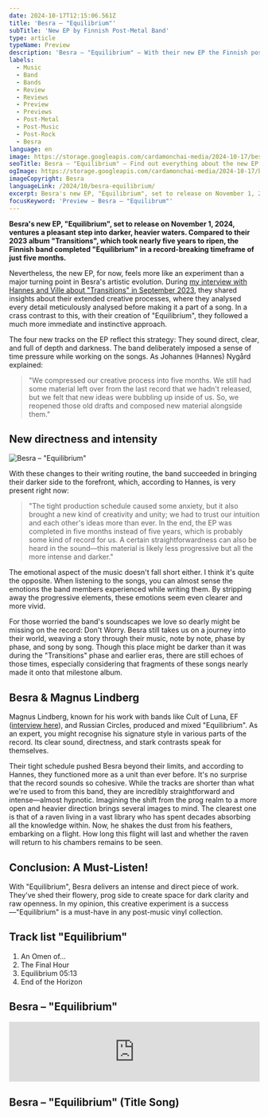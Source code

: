 ```yaml
---
date: 2024-10-17T12:15:06.561Z
title: 'Besra – "Equilibrium"'
subTitle: 'New EP by Finnish Post-Metal Band'
type: article
typeName: Preview
description: 'Besra – "Equilibrium" – With their new EP the Finnish post-metal band has entered darker heavier waters by leaving their prog side behind. Check it out here!'
labels:
  - Music
  - Band
  - Bands
  - Review
  - Reviews
  - Preview
  - Previews
  - Post-Metal
  - Post-Music
  - Post-Rock
  - Besra
language: en
image: https://storage.googleapis.com/cardamonchai-media/2024-10-17/besra-equilibrium-soundsvegan-com-jpg-imagine-080808_181818_1024_768/640.webp
seoTitle: Besra – "Equilibrium" – Find out everything about the new EP!
ogImage: https://storage.googleapis.com/cardamonchai-media/2024-10-17/besra-equilibrium-soundsvegan-com-og-jpg-imagine-080808_1b1c1c_1200_628/640.webp
imageCopyright: Besra
languageLink: /2024/10/besra-equilibrium/
excerpt: Besra's new EP, "Equilibrium", set to release on November 1, 2024, ventures a pleasant step into darker, heavier waters. Compared to their 2023 album "Transitions", which took nearly five years to ripen, the Finnish band completed "Equilibrium" in a record-breaking timeframe of just five months.
focusKeyword: 'Preview – Besra – "Equilibrum"'
---
```


**Besra's new EP, "Equilibrium", set to release on November 1, 2024, ventures a pleasant step into darker, heavier waters. Compared to their 2023 album "Transitions", which took nearly five years to ripen, the Finnish band completed "Equilibrium" in a record-breaking timeframe of just five months.**

Nevertheless, the new EP, for now, feels more like an experiment than a major turning point in Besra's artistic evolution. During [my interview with Hannes and Ville about "Transitions" in September 2023](/2023/10/besra-interview-en/), they shared insights about their extended creative processes, where they analysed every detail meticulously analysed before making it a part of a song. In a crass contrast to this, with their creation of "Equilibrium", they followed a much more immediate and instinctive approach.

The four new tracks on the EP reflect this strategy: They sound direct, clear, and full of depth and darkness. The band deliberately imposed a sense of time pressure while working on the songs. As Johannes (Hannes) Nygård explained:

> "We compressed our creative process into five months. We still had some material left over from the last record that we hadn't released, but we felt that new ideas were bubbling up inside of us. So, we reopened those old drafts and composed new material alongside them."

## New directness and intensity

![Besra – "Equilibrium"](https://storage.googleapis.com/cardamonchai-media/2024-10-17/besra-equilibrium-soundsvegan-com-ep-cover-jpg-imagine-080808_161b1e_425_425/640.webp 'Besra – "Equilibrium"')

With these changes to their writing routine, the band succeeded in bringing their darker side to the forefront, which, according to Hannes, is very present right now:

> "The tight production schedule caused some anxiety, but it also brought a new kind of creativity and unity; we had to trust our intuition and each other's ideas more than ever. In the end, the EP was completed in five months instead of five years, which is probably some kind of record for us. A certain straightforwardness can also be heard in the sound—this material is likely less progressive but all the more intense and darker."

The emotional aspect of the music doesn't fall short either. I think it's quite the opposite. When listening to the songs, you can almost sense the emotions the band members experienced while writing them. By stripping away the progressive elements, these emotions seem even clearer and more vivid.

For those worried the band's soundscapes we love so dearly might be missing on the record: Don't Worry. Besra still takes us on a journey into their world, weaving a story through their music, note by note, phase by phase, and song by song. Though this place might be darker than it was during the "Transitions" phase and earlier eras, there are still echoes of those times, especially considering that fragments of these songs nearly made it onto that milestone album.

## Besra & Magnus Lindberg

Magnus Lindberg, known for his work with bands like Cult of Luna, EF ([interview here](/2022/11/ef-interview-en/)), and Russian Circles, produced and mixed "Equilibrium". As an expert, you might recognise his signature style in various parts of the record. Its clear sound, directness, and stark contrasts speak for themselves.

Their tight schedule pushed Besra beyond their limits, and according to Hannes, they functioned more as a unit than ever before. It's no surprise that the record sounds so cohesive. While the tracks are shorter than what we're used to from this band, they are incredibly straightforward and intense—almost hypnotic. Imagining the shift from the prog realm to a more open and heavier direction brings several images to mind. The clearest one is that of a raven living in a vast library who has spent decades absorbing all the knowledge within. Now, he shakes the dust from his feathers, embarking on a flight. How long this flight will last and whether the raven will return to his chambers remains to be seen.

## Conclusion: A Must-Listen!

With "Equilibrium", Besra delivers an intense and direct piece of work. They've shed their flowery, prog side to create space for dark clarity and raw openness. In my opinion, this creative experiment is a success—"Equilibrium" is a must-have in any post-music vinyl collection.

## Track list "Equilibrium"

1. An Omen of...
2. The Final Hour
3. Equilibrium 05:13
4. End of the Horizon

## Besra – "Equilibrium"

<iframe
  style="border: 0; width: 100%; height: 120px;"
  src="https://bandcamp.com/EmbeddedPlayer/album=800616284/size=large/bgcol=ffffff/linkcol=5c9b72/tracklist=false/artwork=small/transparent=true/"
  seamless
>
  <a href="https://suiciderecordsfinland.bandcamp.com/album/equilibrium">
    Equilibrium by Besra
  </a>
</iframe>

## Besra – "Equilibrium" (Title Song)

<YouTube id="rr6l8Hgipx8" />
